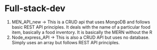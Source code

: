 # Full-stack-dev
1) MEN_API_new -> This is a CRUD api that uses MongoDB and follows basic REST API principles. It deals with the name of a particular food item, basically a food inventory. It is basically the MERN without the R
2) Node_express_API -> This is also a CRUD API but uses no database. Simply uses an array but follows REST API principles. 
